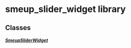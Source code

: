 


# smeup_slider_widget library











## Classes

##### [SmeupSliderWidget](../smeup_widgets_smeup_slider_widget/SmeupSliderWidget-class.md)



 















